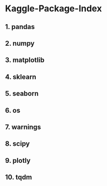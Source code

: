 # Kaggle-Package-Index

## 1. pandas
## 2. numpy
## 3. matplotlib
## 4. sklearn
## 5. seaborn
## 6. os
## 7. warnings
## 8. scipy
## 9. plotly
## 10. tqdm
